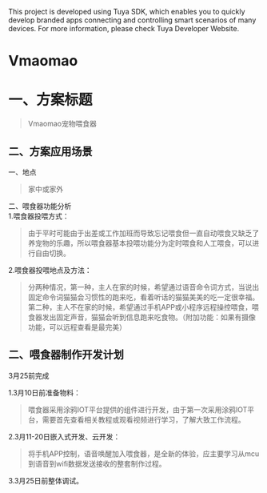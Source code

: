 This project is developed using Tuya SDK, which enables you to quickly develop branded apps connecting and controlling smart scenarios of many devices.         For more information, please check Tuya Developer Website.
# Vmaomao
一、方案标题
====
>Vmaomao宠物喂食器<br>

二、方案应用场景
-------
一、地点<br> 
>家中或家外

二、喂食器功能分析<br> 
1.喂食器投喂方式：<br> 
> 由于平时可能由于出差或工作加班而导致忘记喂食但一直自动喂食又缺乏了养宠物的乐趣，所以喂食器基本投喂功能分为定时喂食和人工喂食，可以进行自由切换。<br>

2.喂食器投喂地点及方法：<br> 
> 分两种情况，第一种，主人在家的时候，希望通过语音命令词方式，当说出固定命令词猫猫会习惯性的跑来吃，看着听话的猫猫美美的吃一定很幸福。第二种，主人不在家的时候，希望通过手机APP或小程序远程操控喂食，喂食器发出固定声音，猫猫会听到信息跑来吃食物。（附加功能：如果有摄像功能，可以远程查看是最完美）<br> 

二、喂食器制作开发计划
-------
3月25前完成

1.3月10日前准备物料：
> 喂食器采用涂鸦IOT平台提供的组件进行开发，由于第一次采用涂鸦IOT平台，需要首先查看相关教程或观看视频进行学习，了解大致工作流程。

2.3月11-20日嵌入式开发、云开发：
> 将手机APP控制，语音唤醒加入喂食器，是全新的体验，应主要学习从mcu到语音到wifi数据发送接收的整套制作过程。

3.3月25日前整体调试。


